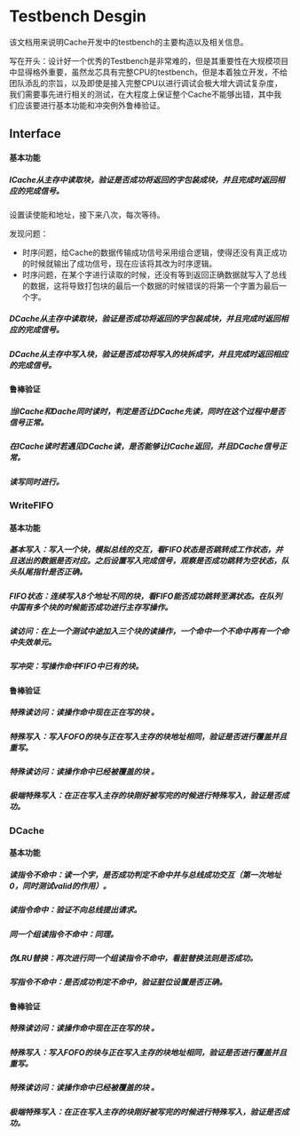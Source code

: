 # Testbench Desgin

该文档用来说明Cache开发中的testbench的主要构造以及相关信息。

写在开头：设计好一个优秀的Testbench是非常难的，但是其重要性在大规模项目中显得格外重要，虽然龙芯具有完整CPU的testbench，但是本着独立开发，不给团队添乱的宗旨，以及即使是接入完整CPU以进行调试会极大增大调试复杂度，我们需要事先进行相关的测试，在大程度上保证整个Cache不能够出错，其中我们应该要进行基本功能和冲突例外鲁棒验证。

## Interface

#### 基本功能

##### ICache从主存中读取块，验证是否成功将返回的字包装成块，并且完成时返回相应的完成信号。

设置读使能和地址，接下来八次，每次等待。

发现问题：

- 时序问题，给Cache的数据传输成功信号采用组合逻辑，使得还没有真正成功的时候就输出了成功信号，现在应该将其改为时序逻辑。
- 时序问题，在某个字进行读取的时候，还没有等到返回正确数据就写入了总线的数据，这将导致打包块的最后一个数据的时候错误的将第一个字置为最后一个字。

##### DCache从主存中读取块，验证是否成功将返回的字包装成块，并且完成时返回相应的完成信号。

##### DCache从主存中写入块，验证是否成功将写入的块拆成字，并且完成时返回相应的完成信号。

#### 鲁棒验证

##### 当ICache和Dache同时读时，判定是否让DCache先读，同时在这个过程中是否信号正常。

##### 在ICache读时若遇见DCache读，是否能够让ICache返回，并且DCache信号正常。

##### 读写同时进行。



### WriteFIFO

#### 基本功能

##### 基本写入：写入一个块，模拟总线的交互，看FIFO状态是否跳转成工作状态，并且送出的数据是否对应。之后设置写入完成信号，观察是否成功跳转为空状态，队头队尾指针是否正确。

##### FIFO状态：连续写入8个地址不同的块，看FIFO能否成功跳转至满状态。在队列中国有多个块的时候能否成功进行主存写操作。

##### 读访问：在上一个测试中途加入三个块的读操作，一个命中一个不命中再有一个命中失效单元。

##### 写冲突：写操作命中FIFO中已有的块。

#### 鲁棒验证

##### 特殊读访问：读操作命中现在正在写的块 。

##### 特殊写入：写入FOFO的块与正在写入主存的块地址相同，验证是否进行覆盖并且重写。

##### 特殊读访问：读操作命中已经被覆盖的块 。

##### 极端特殊写入：在正在写入主存的块刚好被写完的时候进行特殊写入，验证是否成功。



### DCache

#### 基本功能

##### 读指令不命中：读一个字，是否成功判定不命中并与总线成功交互（第一次地址0，同时测试valid的作用）。

##### 读指令命中：验证不向总线提出请求。

##### 同一个组读指令不命中：同理。

##### 伪LRU替换：再次进行同一个组读指令不命中，看脏替换法则是否成功。

##### 写指令不命中：是否成功判定不命中，验证脏位设置是否正确。

#### 鲁棒验证

##### 特殊读访问：读操作命中现在正在写的块 。

##### 特殊写入：写入FOFO的块与正在写入主存的块地址相同，验证是否进行覆盖并且重写。

##### 特殊读访问：读操作命中已经被覆盖的块 。

##### 极端特殊写入：在正在写入主存的块刚好被写完的时候进行特殊写入，验证是否成功。